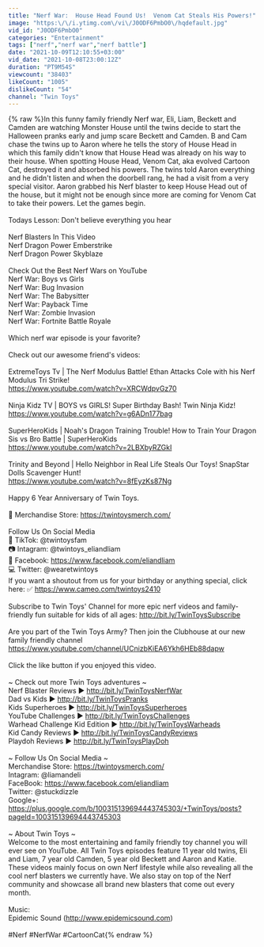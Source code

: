 ```yaml
---
title: "Nerf War:  House Head Found Us!  Venom Cat Steals His Powers!"
image: "https:\/\/i.ytimg.com\/vi\/J0ODF6PmbO0\/hqdefault.jpg"
vid_id: "J0ODF6PmbO0"
categories: "Entertainment"
tags: ["nerf","nerf war","nerf battle"]
date: "2021-10-09T12:10:55+03:00"
vid_date: "2021-10-08T23:00:12Z"
duration: "PT9M54S"
viewcount: "38403"
likeCount: "1005"
dislikeCount: "54"
channel: "Twin Toys"
---
```

{% raw %}In this funny family friendly Nerf war, Eli, Liam, Beckett and Camden are watching Monster House until the twins decide to start the Halloween pranks early and jump scare Beckett and Camden.  B and Cam chase the twins up to Aaron where he tells the story of House Head in which this family didn't know that House Head was already on his way to their house.   When spotting House Head, Venom Cat, aka evolved Cartoon Cat, destroyed it and absorbed his powers.  The twins told Aaron everything and he didn't listen and when the doorbell rang, he had a visit from a very special visitor.  Aaron grabbed his Nerf blaster to keep House Head out of the house, but it might not be enough since more are coming for Venom Cat to take their powers.  Let the games begin.<br /><br />Todays Lesson:  Don't believe everything you hear<br /><br />Nerf Blasters In This Video<br />Nerf Dragon Power Emberstrike<br />Nerf Dragon Power  Skyblaze<br /><br />Check Out the Best Nerf Wars on YouTube<br />Nerf War:  Boys vs Girls<br />Nerf War:  Bug Invasion<br />Nerf War:  The Babysitter<br />Nerf War:  Payback Time<br />Nerf War:  Zombie Invasion<br />Nerf War:  Fortnite Battle Royale<br /><br />Which nerf war episode is your favorite?<br /> <br />Check out our awesome friend's videos:<br /><br />ExtremeToys Tv | The Nerf Modulus Battle! Ethan Attacks Cole with his Nerf Modulus Tri Strike!<br /><a rel="nofollow" target="blank" href="https://www.youtube.com/watch?v=XRCWdpvGz70">https://www.youtube.com/watch?v=XRCWdpvGz70</a><br /><br />Ninja Kidz TV | BOYS vs GIRLS! Super Birthday Bash! Twin Ninja Kidz!<br /><a rel="nofollow" target="blank" href="https://www.youtube.com/watch?v=g6ADn177bag">https://www.youtube.com/watch?v=g6ADn177bag</a><br /><br />SuperHeroKids | Noah's Dragon Training Trouble! How to Train Your Dragon Sis vs Bro Battle | SuperHeroKids<br /><a rel="nofollow" target="blank" href="https://www.youtube.com/watch?v=2LBXbyRZGkI">https://www.youtube.com/watch?v=2LBXbyRZGkI</a><br /><br />Trinity and Beyond | Hello Neighbor in Real Life Steals Our Toys! SnapStar Dolls Scavenger Hunt!<br /><a rel="nofollow" target="blank" href="https://www.youtube.com/watch?v=8fEyzKs87Ng">https://www.youtube.com/watch?v=8fEyzKs87Ng</a><br /><br />Happy 6 Year Anniversary of Twin Toys.<br /><br />👕 Merchandise Store: <a rel="nofollow" target="blank" href="https://twintoysmerch.com/">https://twintoysmerch.com/</a><br /><br />Follow Us On Social Media<br />🎥 TikTok:  @twintoysfam<br />📷 Intagram: @twintoys_eliandliam<br />📘 Facebook: <a rel="nofollow" target="blank" href="https://www.facebook.com/eliandliam">https://www.facebook.com/eliandliam</a><br />💻 Twitter: @wearetwintoys<br />If you want a shoutout from us for your birthday or anything special, click here:  ✅ <a rel="nofollow" target="blank" href="https://www.cameo.com/twintoys2410">https://www.cameo.com/twintoys2410</a><br /><br />Subscribe to Twin Toys' Channel for more epic nerf videos and family-friendly fun suitable for kids of all ages: <a rel="nofollow" target="blank" href="http://bit.ly/TwinToysSubscribe">http://bit.ly/TwinToysSubscribe</a><br /><br />Are you part of the Twin Toys Army?  Then join the Clubhouse at our new family friendly channel <a rel="nofollow" target="blank" href="https://www.youtube.com/channel/UCnizbKiEA6Ykh6HEb88dapw">https://www.youtube.com/channel/UCnizbKiEA6Ykh6HEb88dapw</a><br /><br />Click the like button if you enjoyed this video.<br /><br />~ Check out more Twin Toys adventures ~<br />Nerf Blaster Reviews ► <a rel="nofollow" target="blank" href="http://bit.ly/TwinToysNerfWar">http://bit.ly/TwinToysNerfWar</a><br />Dad vs Kids ► <a rel="nofollow" target="blank" href="http://bit.ly/TwinToysPranks">http://bit.ly/TwinToysPranks</a><br />Kids Superheroes ► <a rel="nofollow" target="blank" href="http://bit.ly/TwinToysSuperheroes">http://bit.ly/TwinToysSuperheroes</a><br />YouTube Challenges ► <a rel="nofollow" target="blank" href="http://bit.ly/TwinToysChallenges">http://bit.ly/TwinToysChallenges</a><br />Warhead Challenge Kid Edition ► <a rel="nofollow" target="blank" href="http://bit.ly/TwinToysWarheads">http://bit.ly/TwinToysWarheads</a><br />Kid Candy Reviews ► <a rel="nofollow" target="blank" href="http://bit.ly/TwinToysCandyReviews">http://bit.ly/TwinToysCandyReviews</a><br />Playdoh Reviews ► <a rel="nofollow" target="blank" href="http://bit.ly/TwinToysPlayDoh">http://bit.ly/TwinToysPlayDoh</a><br /><br />~ Follow Us On Social Media ~<br />Merchandise Store: <a rel="nofollow" target="blank" href="https://twintoysmerch.com/">https://twintoysmerch.com/</a><br />Intagram: @liamandeli<br />FaceBook: <a rel="nofollow" target="blank" href="https://www.facebook.com/eliandliam">https://www.facebook.com/eliandliam</a><br />Twitter: @stuckdizzle<br />Google+: <a rel="nofollow" target="blank" href="https://plus.google.com/b/100315139694443745303/+TwinToys/posts?pageId=100315139694443745303">https://plus.google.com/b/100315139694443745303/+TwinToys/posts?pageId=100315139694443745303</a><br /><br />~ About Twin Toys ~<br />Welcome to the most entertaining and family friendly toy channel you will ever see on YouTube.  All Twin Toys episodes feature 11 year old twins, Eli and Liam, 7 year old Camden, 5 year old Beckett and Aaron and Katie.  These videos mainly focus on own Nerf lifestyle while also revealing all the cool nerf blasters we currently have.  We also stay on top of the Nerf community and showcase all brand new blasters that come out every month.<br /><br />Music:<br />Epidemic Sound (<a rel="nofollow" target="blank" href="http://www.epidemicsound.com)">http://www.epidemicsound.com)</a><br /><br />#Nerf #NerfWar #CartoonCat{% endraw %}
